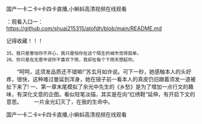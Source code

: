 国产一卡二卡≡卡四卡直播,小蝌蚪高清视频在线观看

：观看入口一：https://github.com/shuai215315/atofdh/blob/main/README.md


记得收藏！！！



	35、我只是害怕你不开心，我只是怕你在这个陌生的城市觉得孤单。
	26、你只是在无意中说你不喜欢下雨，我却在每个下雨天想起你。
　　“呵呵，这须发品质还不错嘛!”苏玄月如许说。可下一秒，她感触本人的头好疼，很快，这种难过曼延到浑身，她在镜子前一看本人的真皮仍旧跟着须发一道被扯下来了!
一、第一章末尾模拟了余光中先生的《乡愁》是为了增加一点行文的趣味，有深化文意的企图。看似轻笔淡描，其实是在向“红绣鞋”延伸，有开启下文的意思。
　　一片金光幻灭了，在我的生命中。







国产一卡二卡≡卡四卡直播,小蝌蚪高清视频在线观看
